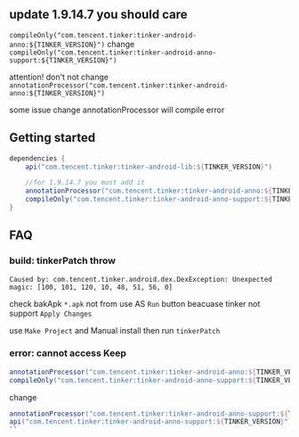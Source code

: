 ## update 1.9.14.7 you should care

`compileOnly("com.tencent.tinker:tinker-android-anno:${TINKER_VERSION}")`
change
`compileOnly("com.tencent.tinker:tinker-android-anno-support:${TINKER_VERSION}")`

attention! don't not change `annotationProcessor("com.tencent.tinker:tinker-android-anno:${TINKER_VERSION}")`

some issue change annotationProcessor will compile error

## Getting started

```groovy
dependencies {
    api("com.tencent.tinker:tinker-android-lib:${TINKER_VERSION}")

    //for 1.9.14.7 you must add it
    annotationProcessor("com.tencent.tinker:tinker-android-anno:${TINKER_VERSION}")
    compileOnly("com.tencent.tinker:tinker-android-anno-support:${TINKER_VERSION}")
}

```

## FAQ

### build: tinkerPatch throw
```
Caused by: com.tencent.tinker.android.dex.DexException: Unexpected magic: [100, 101, 120, 10, 48, 51, 56, 0]
```

check bakApk `*.apk` not from use AS `Run` button beacuase tinker not support `Apply Changes`

use `Make Project` and Manual install then run `tinkerPatch`

### error: cannot access Keep

```groovy
annotationProcessor("com.tencent.tinker:tinker-android-anno:${TINKER_VERSION}")
compileOnly("com.tencent.tinker:tinker-android-anno-support:${TINKER_VERSION}")
```

change 
```groovy
annotationProcessor("com.tencent.tinker:tinker-android-anno-support:${TINKER_VERSION}")
api("com.tencent.tinker:tinker-android-anno-support:${TINKER_VERSION}")
``
